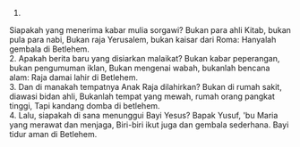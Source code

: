 1.
Siapakah yang menerima kabar mulia sorgawi?
Bukan para ahli Kitab, bukan pula para nabi,
Bukan raja Yerusalem, bukan kaisar dari Roma:
Hanyalah gembala di Betlehem.
<br>
2.
Apakah berita baru yang disiarkan malaikat?
Bukan kabar peperangan, bukan pengumuman iklan,
Bukan mengenai wabah, bukanlah bencana alam:
Raja damai lahir di Betlehem.
<br>
3.
Dan di manakah tempatnya Anak Raja dilahirkan?
Bukan di rumah sakit, diawasi bidan ahli,
Bukanlah tempat yang mewah, rumah orang pangkat tinggi,
Tapi kandang domba di betlehem.
<br>
4.
Lalu, siapakah di sana menunggui Bayi Yesus?
Bapak Yusuf, 'bu Maria yang merawat dan menjaga,
Biri-biri ikut juga dan gembala sederhana.
Bayi tidur aman di Betlehem.